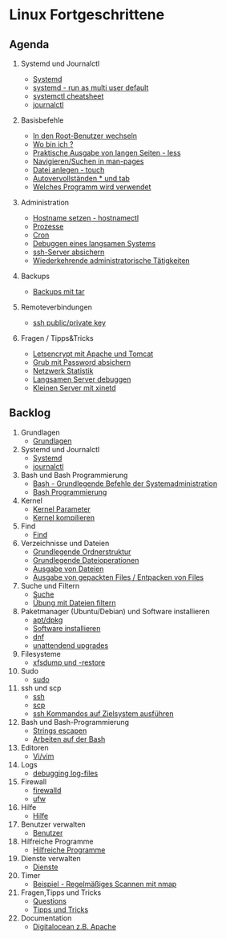 # Linux Fortgeschrittene 

## Agenda

 1. Systemd und Journalctl  
     * [Systemd](systemd.md)
     * [systemd - run as multi user default](systemd/run-as-mult-user-default.md)
     * [systemctl cheatsheet](/systemd/systemctl-cheatsheet.md)
     * [journalctl](journalctl.md)

 1. Basisbefehle
     * [In den Root-Benutzer wechseln](sudo.md)  
     * [Wo bin ich ?](pwd.md)
     * [Praktische Ausgabe von langen Seiten - less](less.md) 
     * [Navigieren/Suchen in man-pages](man.md)
     * [Datei anlegen - touch](touch.md)
     * [Autovervollständen * und tab](autocomplete.md) 
     * [Welches Programm wird verwendet](which.md)
 
 1. Administration
    * [Hostname setzen - hostnamectl](/hostnamectl.md) 
    * [Prozesse](/prozesse.md)
    * [Cron](/cron.md)
    * [Debuggen eines langsamen Systems ](/tipps_tricks/debug-slow-server.md)
    * [ssh-Server absichern](/ssh-server-absichern.md)
    * [Wiederkehrende administratorische Tätigkeiten](/recurring-admin-tasks.md)

 1. Backups 
    * [Backups mit tar](tar.md)

 1. Remoteverbindungen
    * [ssh public/private key](/ssh-public-private-key.md)

 1. Fragen / Tipps&Tricks 
    * [Letsencrypt mit Apache und Tomcat](/tipps_tricks/lets_encrypt_apache_tomcat.md)
    * [Grub mit Password absichern](/tipps_tricks/grub-mit-pw-sichern.md)
    * [Netzwerk Statistik](/tipps_tricks/netzwerk_statistik.md)
    * [Langsamen Server debuggen](/tipps_tricks/debug-slow-server.md)
    * [Kleinen Server mit xinetd](/tipps_tricks/kleinen-server-mit-xinetd.md)

## Backlog 

  1. Grundlagen
     * [Grundlagen](grundlagen.md)
  1. Systemd und Journalctl  
     * [Systemd](systemd.md)
     * [journalctl](journalctl.md)
  1. Bash und Bash Programmierung 
     * [Bash - Grundlegende Befehle der Systemadministration](grundlegende-befehle.md)
     * [Bash Programmierung](bash-programmierung.md)
  1. Kernel
     * [Kernel Parameter](kernel-params.md)
     * [Kernel kompilieren](kernel-kompilieren.md)
  1. Find
     * [Find](find.md)
  1. Verzeichnisse und Dateien 
     * [Grundlegende Ordnerstruktur](grundlegende-ordnerstruktur-fhs.md)
     * [Grundlegende Dateioperationen](grundlegende-dateioperationen.md)
     * [Ausgabe von Dateien](ausgabe-von-dateien.md)
     * [Ausgabe von gepackten Files / Entpacken von Files](ausgabe-gepackte-files.md)
  1. Suche und Filtern 
     * [Suche](suche.md)
     * [Übung mit Dateien filtern](uebung-dateien.md) 
  1. Paketmanager (Ubuntu/Debian) und Software installieren
     * [apt/dpkg](dpkg-apt.md)
     * [Software installieren](software-installieren.md)
     * [dnf](dnf.md) 
     * [unattendend upgrades](unattended-upgrades.md)
  1. Filesysteme  
     * [xfsdump und -restore](xfsdump-und-restore.md) 
  1. Sudo 
     * [sudo](sudo.md)
  1. ssh und scp 
     * [ssh](ssh.md) 
     * [scp](scp.md)
     * [ssh Kommandos auf Zielsystem ausführen](ssh-commands.md) 
  1. Bash und Bash-Programmierung 
     * [Strings escapen](strings-escapen.md)
     * [Arbeiten auf der Bash](arbeiten-auf-der-bash.md)
  1. Editoren
     * [Vi/vim](vi.md)
  1. Logs 
     * [debugging log-files ](debugging-logs.md) 
  1. Firewall
     * [firewalld](firewalld.md)
     * [ufw](ufw.md) 
  1. Hilfe 
     * [Hilfe](hilfe.md)
  1. Benutzer verwalten 
     * [Benutzer](benutzer.md)
  1. Hilfreiche Programme 
     * [Hilfreiche Programme](hilfreiche-programme.md) 
  1. Dienste verwalten 
     * [Dienste](dienste.md) 
  1. Timer 
     * [Beispiel - Regelmäßiges Scannen mit nmap](nmap-timer.md)  
  1. Fragen,Tipps und Tricks
     * [Questions](questions.md)
     * [Tipps und Tricks](tipps-tricks.md) 
  1. Documentation 
     * [Digitalocean z.B. Apache ](https://www.digitalocean.com/community/tutorials/how-to-secure-apache-with-let-s-encrypt-on-ubuntu-20-04-de)

